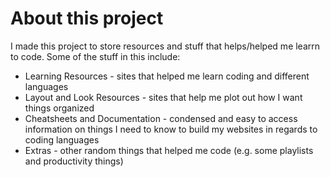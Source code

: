 # About this project
I made this project to store resources and stuff that helps/helped me learrn to code.
Some of the stuff in this include:
* Learning Resources - sites that helped me learn coding and different languages
* Layout and Look Resources - sites that help me plot out how I want things organized
* Cheatsheets and Documentation - condensed and easy to access information on things I need to know to build my websites in regards to coding languages
* Extras - other random things that helped me code (e.g. some playlists and productivity things)